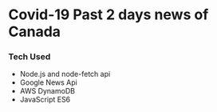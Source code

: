 # Covid-19 Past 2 days news of Canada

### Tech Used
<ul>
    <li>Node.js and node-fetch api</li>
    <li>Google News Api</li>
    <li>AWS DynamoDB</li>
    <li>JavaScript ES6</li>
</ul>

